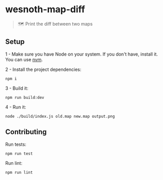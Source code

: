 # wesnoth-map-diff

> 🗺 Print the diff between two maps

## Setup

1 - Make sure you have Node on your system. If you don't have, install it. You can use [nvm](https://github.com/nvm-sh/nvm).

2 - Install the project dependencies:

```
npm i
```

3 - Build it:

```
npm run build:dev
```

4 - Run it:

```
node ./build/index.js old.map new.map output.png
```

## Contributing

Run tests:

```
npm run test
```

Run lint:

```
npm run lint
```
